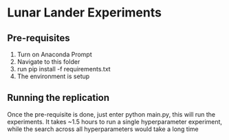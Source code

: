 # Lunar Lander Experiments

## Pre-requisites
1. Turn on Anaconda Prompt
2. Navigate to this folder
3. run pip install -f requirements.txt
4. The environment is setup

## Running the replication
Once the pre-requisite is done, just enter python main.py, this will run the experiments. It takes ~1.5 hours to run a single hyperparameter experiment, while the search across all hyperparameters would take a long time
